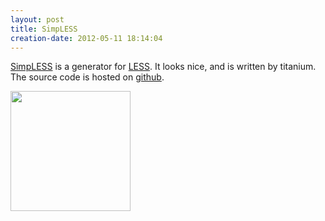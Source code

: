 ```yaml
---
layout: post
title: SimpLESS
creation-date: 2012-05-11 18:14:04
---
```

[SimpLESS](http://wearekiss.com/simpless) is a generator for [LESS](http://lesscss.org/).
It looks nice, and is written by titanium. The source code is hosted on [github](https://github.com/Paratron/SimpLESS).

<img src="https://s3-ap-northeast-1.amazonaws.com/tmtk75.github.com/2012-05-11/SimpLESS-1.3.jpg" width="192px"/>

